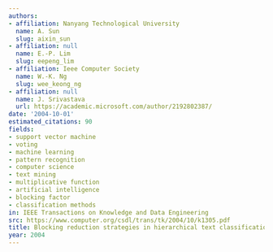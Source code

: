 ```yaml
---
authors:
- affiliation: Nanyang Technological University
  name: A. Sun
  slug: aixin_sun
- affiliation: null
  name: E.-P. Lim
  slug: eepeng_lim
- affiliation: Ieee Computer Society
  name: W.-K. Ng
  slug: wee_keong_ng
- affiliation: null
  name: J. Srivastava
  url: https://academic.microsoft.com/author/2192802387/
date: '2004-10-01'
estimated_citations: 90
fields:
- support vector machine
- voting
- machine learning
- pattern recognition
- computer science
- text mining
- multiplicative function
- artificial intelligence
- blocking factor
- classification methods
in: IEEE Transactions on Knowledge and Data Engineering
src: https://www.computer.org/csdl/trans/tk/2004/10/k1305.pdf
title: Blocking reduction strategies in hierarchical text classification
year: 2004
---
```

